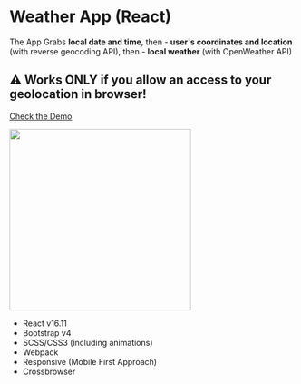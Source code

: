 # Weather App (React)

The App Grabs <strong>local date and time</strong>, then - <strong>user's coordinates and location</strong> (with reverse geocoding API), then - <strong>local weather</strong> (with OpenWeather API)

## ⚠ Works ONLY if you allow an access to your geolocation in browser!

<a href="https://eisenpar.com/weather-app-react/" target="_blank">Check the Demo</a>

<img src="https://eisenpar.com/weather-app/sample.jpg" width="320" />

- React v16.11
- Bootstrap v4
- SCSS/CSS3 (including animations)
- Webpack
- Responsive (Mobile First Approach)
- Crossbrowser
